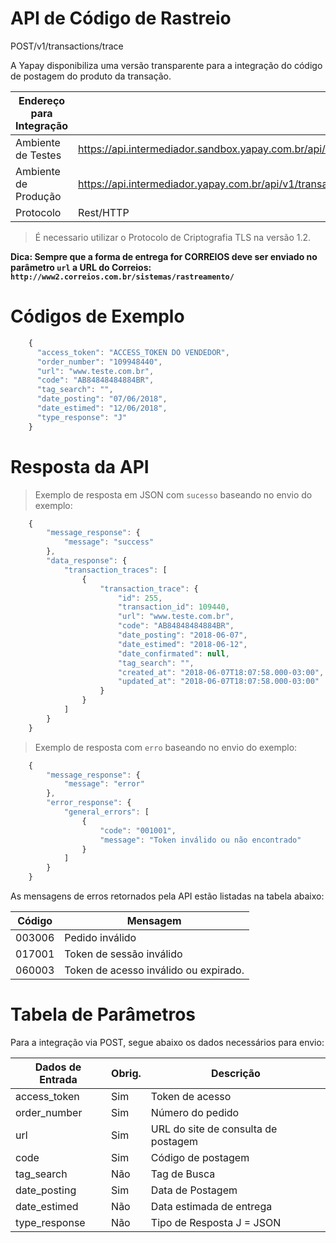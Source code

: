 # API de Código de Rastreio




<span class="post">POST</span><span class="beforePost">/v1/transactions/trace</span>


A Yapay disponibiliza uma versão transparente para a integração do código de postagem do produto da transação.

| Endereço para Integração |                                                                           |
|--------------------------|---------------------------------------------------------------------------|
| Ambiente de Testes       | https://api.intermediador.sandbox.yapay.com.br/api/v1/transactions/trace  |
| Ambiente de Produção     | https://api.intermediador.yapay.com.br/api/v1/transactions/trace          |
| Protocolo                | Rest/HTTP                                                                 |

> É necessario utilizar o Protocolo de Criptografia TLS na versão 1.2. 

**Dica: Sempre que a forma de entrega for CORREIOS deve ser enviado no parâmetro `url` a URL do Correios: `http://www2.correios.com.br/sistemas/rastreamento/`**

# Códigos de Exemplo


```javascript
    {
      "access_token": "ACCESS_TOKEN DO VENDEDOR",
      "order_number": "109948440",
      "url": "www.teste.com.br",
      "code": "AB84848484884BR",
      "tag_search": "",
      "date_posting": "07/06/2018",
      "date_estimed": "12/06/2018",
      "type_response": "J"
    }
```


# Resposta da API

> Exemplo de resposta em JSON com `sucesso` baseando no envio do exemplo:

```javascript
    {
        "message_response": {
            "message": "success"
        },
        "data_response": {
            "transaction_traces": [
                {
                    "transaction_trace": {
                        "id": 255,
                        "transaction_id": 109440,
                        "url": "www.teste.com.br",
                        "code": "AB84848484884BR",
                        "date_posting": "2018-06-07",
                        "date_estimed": "2018-06-12",
                        "date_confirmated": null,
                        "tag_search": "",
                        "created_at": "2018-06-07T18:07:58.000-03:00",
                        "updated_at": "2018-06-07T18:07:58.000-03:00"
                    }
                }
            ]
        }
    }
```


> Exemplo de resposta com `erro` baseando no envio do exemplo:


```javascript
    {
        "message_response": {
            "message": "error"
        },
        "error_response": {
            "general_errors": [
                {
                    "code": "001001",
                    "message": "Token inválido ou não encontrado"
                }
            ]
        }
    }
```


As mensagens de erros retornados pela API estão listadas na tabela abaixo:

| Código    |  Mensagem                                        |
|-----------|--------------------------------------------------|
| 003006    | Pedido inválido                                  |
| 017001    | Token de sessão inválido                         |
| 060003    | Token de acesso inválido ou expirado.            |


# Tabela de Parâmetros

Para a integração via <span class="post">POST</span>, segue abaixo os dados necessários para envio:

| Dados de Entrada  |  Obrig.  | Descrição                                |
|-------------------|----------|------------------------------------------|
| access_token      | Sim      | Token de acesso                          |
| order_number      | Sim      | Número do pedido                         |
| url               | Sim      | URL do site de consulta de postagem      |
| code              | Sim      | Código de postagem                       |
| tag_search        | Não      | Tag de Busca                             |
| date_posting      | Sim      | Data de Postagem                         |
| date_estimed      | Não      | Data estimada de entrega                 |
| type_response     | Não      | Tipo de Resposta J = JSON | Outros = XML |
